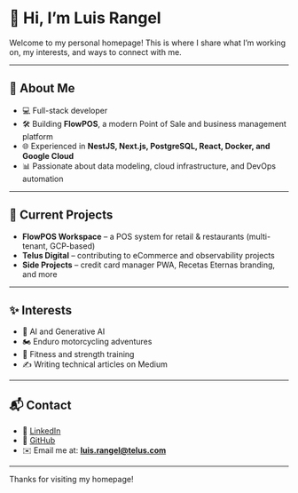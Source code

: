 # 👋 Hi, I’m Luis Rangel

Welcome to my personal homepage! This is where I share what I’m working on, my interests, and ways to connect with me.  

---

## 🚀 About Me
- 💻 Full-stack developer  
- 🛠 Building **FlowPOS**, a modern Point of Sale and business management platform  
- 🌐 Experienced in **NestJS, Next.js, PostgreSQL, React, Docker, and Google Cloud**  
- 📊 Passionate about data modeling, cloud infrastructure, and DevOps automation  

---

## 📂 Current Projects
- **FlowPOS Workspace** – a POS system for retail & restaurants (multi-tenant, GCP-based)  
- **Telus Digital** – contributing to eCommerce and observability projects  
- **Side Projects** – credit card manager PWA, Recetas Eternas branding, and more  

---

## ✨ Interests
- 🤖 AI and Generative AI  
- 🏍 Enduro motorcycling adventures  
- 💪 Fitness and strength training  
- ✍ Writing technical articles on Medium  

---

## 📬 Contact
- 💼 [LinkedIn]([https://www.linkedin.com/](https://www.linkedin.com/in/luisrangelc/))  
- 🐙 [GitHub]([https://github.com/](https://github.com/luisrangel01))  
- ✉️ Email me at: **luis.rangel@telus.com**

---

Thanks for visiting my homepage!
